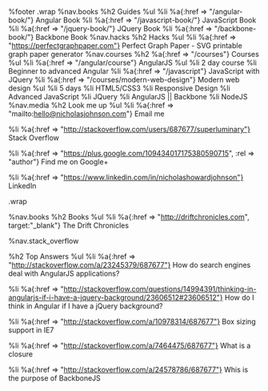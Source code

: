 %footer
.wrap
%nav.books
%h2 Guides
%ul
%li
%a{:href => "/angular-book/"} Angular Book
%li
%a{:href => "/javascript-book/"} JavaScript Book
%li
%a{:href => "/jquery-book/"} JQuery Book
%li
%a{:href => "/backbone-book/"} Backbone Book
%nav.hacks
%h2 Hacks
%ul
%li
%a{:href => "https://perfectgraphpaper.com"} Perfect Graph Paper - SVG printable graph paper generator
%nav.courses
%h2
%a{:href => "/courses"} Courses
%ul
%li
%a{:href => "/angular/course"}
AngularJS
%ul
%li 2 day course
%li Beginner to advanced Angular
%li
%a{:href => "/javascript"} JavaScript with JQuery
%li
%a{:href => "/courses/modern-web-design"}
Modern web design
%ul
%li 5 days
%li HTML5/CSS3
%li Responsive Design
%li Advanced JavaScript
%li JQuery
%li AngularJS || Backbone
%li NodeJS
%nav.media
%h2 Look me up
%ul
%li
%a{:href => "mailto:hello@nicholasjohnson.com"} Email me

%li
%a{:href => "http://stackoverflow.com/users/687677/superluminary"} Stack Overflow

%li
%a{:href => "https://plus.google.com/109434017175380590715", :rel => "author"} Find me on Google+

%li
%a{:href => "https://www.linkedin.com/in/nicholashowardjohnson"} LinkedIn

.wrap

%nav.books
%h2 Books
%ul
%li
%a{:href => "http://driftchronicles.com", target:"_blank"} The Drift Chronicles


%nav.stack_overflow

%h2 Top Answers
%ul
%li
%a{:href => "http://stackoverflow.com/a/23245379/687677"} How do search engines deal with AngularJS applications?

%li
%a{:href => "http://stackoverflow.com/questions/14994391/thinking-in-angularjs-if-i-have-a-jquery-background/23606512#23606512"} How do I think in Angular if I have a jQuery background?

%li
%a{:href => "http://stackoverflow.com/a/10978314/687677"} Box sizing support in IE7

%li
%a{:href => "http://stackoverflow.com/a/7464475/687677"} What is a closure

%li
%a{:href => "http://stackoverflow.com/a/24578786/687677"} Whis is the purpose of BackboneJS


